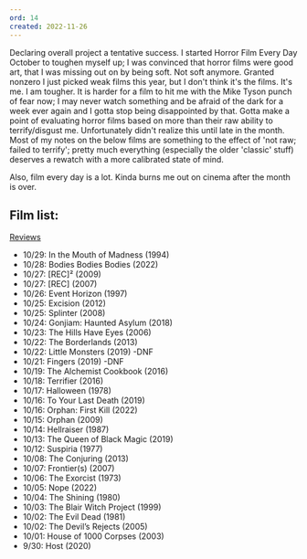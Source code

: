 ```yaml
---
ord: 14
created: 2022-11-26
---
```

Declaring overall project a tentative success. I started Horror Film Every Day October to toughen myself up; I was convinced that horror films were good art, that I was missing out on by being soft. Not soft anymore. Granted nonzero I just picked weak films this year, but I don't think it's the films. It's me. I am tougher. It is harder for a film to hit me with the Mike Tyson punch of fear now; I may never watch something and be afraid of the dark for a week ever again and I gotta stop being disappointed by that. Gotta make a point of evaluating horror films based on more than their raw ability to terrify/disgust me. Unfortunately didn't realize this until late in the month. Most of my notes on the below films are something to the effect of 'not raw; failed to terrify'; pretty much everything (especially the older 'classic' stuff) deserves a rewatch with a more calibrated state of mind.

Also, film every day is a lot. Kinda burns me out on cinema after the month is over.


## Film list:
[Reviews](https://letterboxd.com/mdomonic/films/diary/for/2022/10/)
- 10/29: In the Mouth of Madness (1994)
- 10/28: Bodies Bodies Bodies (2022)
- 10/27: [REC]² (2009)
- 10/27: [REC] (2007)
- 10/26: Event Horizon (1997)
- 10/25: Excision (2012)
- 10/25: Splinter (2008)
- 10/24: Gonjiam: Haunted Asylum (2018)
- 10/23: The Hills Have Eyes (2006)
- 10/22: The Borderlands (2013)
- 10/22: Little Monsters (2019) -DNF
- 10/21: Fingers (2019) -DNF
- 10/19: The Alchemist Cookbook (2016)
- 10/18: Terrifier (2016)
- 10/17: Halloween (1978)
- 10/16: To Your Last Death (2019)
- 10/16: Orphan: First Kill (2022)
- 10/15: Orphan (2009)
- 10/14: Hellraiser (1987)
- 10/13: The Queen of Black Magic (2019)
- 10/12: Suspiria (1977)
- 10/08: The Conjuring (2013)
- 10/07: Frontier(s) (2007)
- 10/06: The Exorcist (1973)
- 10/05: Nope (2022)
- 10/04: The Shining (1980)
- 10/03: The Blair Witch Project (1999)
- 10/02: The Evil Dead (1981)
- 10/02: The Devil’s Rejects (2005)
- 10/01: House of 1000 Corpses (2003)
- 9/30: Host (2020)
